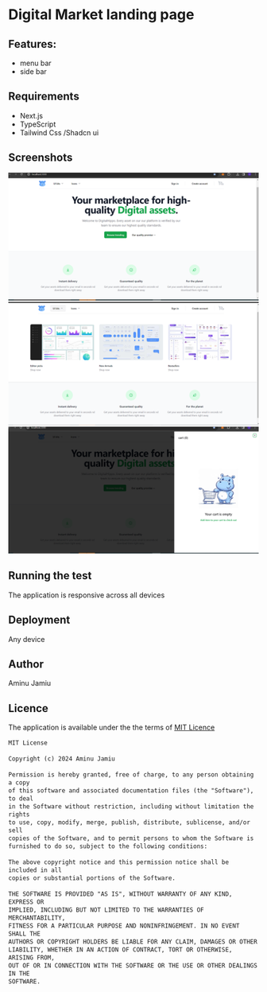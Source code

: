 

# Digital Market landing page
## Features:
- menu bar
- side bar
## Requirements 
- Next.js
- TypeScript
- Tailwind Css /Shadcn ui
## Screenshots
![home](Screenshots/home.png)
![menu](Screenshots/menu.png)
![sidebar](Screenshots/sidebar.png)
## Running the test
The application is responsive across all devices
## Deployment 
Any device 
## Author 
Aminu Jamiu
## Licence
The application is available under the the terms of [MIT Licence](https://opensource.org/license/MIT)

```text
MIT License

Copyright (c) 2024 Aminu Jamiu

Permission is hereby granted, free of charge, to any person obtaining a copy
of this software and associated documentation files (the "Software"), to deal
in the Software without restriction, including without limitation the rights
to use, copy, modify, merge, publish, distribute, sublicense, and/or sell
copies of the Software, and to permit persons to whom the Software is
furnished to do so, subject to the following conditions:

The above copyright notice and this permission notice shall be included in all
copies or substantial portions of the Software.

THE SOFTWARE IS PROVIDED "AS IS", WITHOUT WARRANTY OF ANY KIND, EXPRESS OR
IMPLIED, INCLUDING BUT NOT LIMITED TO THE WARRANTIES OF MERCHANTABILITY,
FITNESS FOR A PARTICULAR PURPOSE AND NONINFRINGEMENT. IN NO EVENT SHALL THE
AUTHORS OR COPYRIGHT HOLDERS BE LIABLE FOR ANY CLAIM, DAMAGES OR OTHER
LIABILITY, WHETHER IN AN ACTION OF CONTRACT, TORT OR OTHERWISE, ARISING FROM,
OUT OF OR IN CONNECTION WITH THE SOFTWARE OR THE USE OR OTHER DEALINGS IN THE
SOFTWARE.

